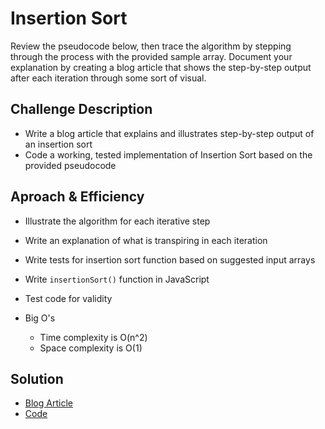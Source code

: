 # Insertion Sort

Review the pseudocode below, then trace the algorithm by stepping through the process with the provided sample array. Document your explanation by creating a blog article that shows the step-by-step output after each iteration through some sort of visual.

## Challenge Description

- Write a blog article that explains and illustrates step-by-step output of an insertion sort
- Code a working, tested implementation of Insertion Sort based on the provided pseudocode

## Aproach & Efficiency

- Illustrate the algorithm for each iterative step
- Write an explanation of what is transpiring in each iteration
- Write tests for insertion sort function based on suggested input arrays
- Write `insertionSort()` function in JavaScript
- Test code for validity

- Big O's
  - Time complexity is O(n^2)
  - Space complexity is O(1)


## Solution

- [Blog Article](./BLOG.md)
- [Code](./insertion-sort.js)